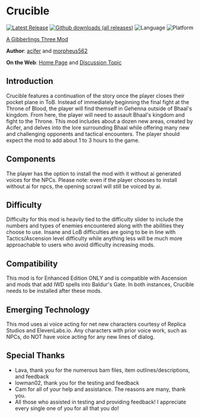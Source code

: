 # Crucible

[![Latest Release](https://img.shields.io/github/v/release/gibberlings3/crucible?include_prereleases)](https://github.com/Gibberlings3/crucible/releases/latest)
[![Github downloads (all releases)](https://img.shields.io/github/downloads/gibberlings3/crucible/total.svg?color=informational)](https://github.com/gibberlings3/crucible/releases)
![Language](https://img.shields.io/static/v1?label=language&message=english&color=informational)
![Platform](https://img.shields.io/static/v1?label=platform&message=windows%20%7C%20macos%20%7C%20linux&color=informational)

[A Gibberlings Three Mod](https://www.gibberlings3.net/)

**Author**: [acifer](https://github.com/AciferBG) and [morpheus562](https://www.gibberlings3.net/profile/11591-morpheus562/)

**On the Web**: [Home Page](https://www.gibberlings3.net/mods/quests/crucible/) and [Discussion Topic](https://www.gibberlings3.net/forums/forum/237-the-crucible/)

## Introduction

Crucible features a continuation of the story once the player closes their pocket plane in ToB. Instead of immediately beginning the final fight at the Throne of Blood, the player will find themself in Gehenna outside of Bhaal's kingdom. From here, the player will need to assault Bhaal's kingdom and fight to the Throne. This mod includes about a dozen new areas, created by Acifer, and delves into the lore surrounding Bhaal while offering many new and challenging opponents and tactical encounters. The player should expect the mod to add about 1 to 3 hours to the game.

## Components
The player has the option to install the mod with it without ai generated voices for the NPCs. Please note: even if the player chooses to install without ai for npcs, the opening scrawl will still be voiced by ai.

## Difficulty
Difficulty for this mod is heavily tied to the difficulty slider to include the numbers and types of enemies encountered along with the abilities they choose to use. Insane and LoB difficulties are going to be in line with Tactics/Ascension level difficulty while anything less will be much more approachable to users who avoid difficulty increasing mods. 

## Compatibility

This mod is for Enhanced Edition ONLY and is compatible with Ascension and mods that add IWD spells into Baldur's Gate. In both instances, Crucible needs to be installed after these mods.

## Emerging Technology

This mod uses ai voice acting for net new characters courtesy of Replica Studios and ElevenLabs.io. Any characters with prior voice work, such as NPCs, do NOT have voice acting for any new lines of dialog.

## Special Thanks

- Lava, thank you for the numerous bam files, item outlines/descriptions, and feedback
- lowman02, thank you for the testing and feedback
- Cam for all of your help and assistance. The reasons are many, thank you.
- All those who assisted in testing and providing feedback! I appreciate every single one of you for all that you do!
